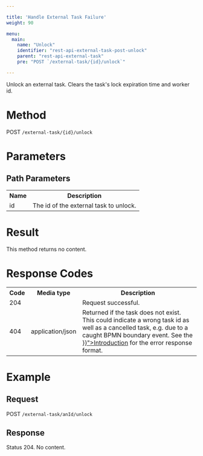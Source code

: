 ```yaml
---

title: 'Handle External Task Failure'
weight: 90

menu:
  main:
    name: "Unlock"
    identifier: "rest-api-external-task-post-unlock"
    parent: "rest-api-external-task"
    pre: "POST `/external-task/{id}/unlock`"

---
```



Unlock an external task. Clears the task's lock expiration time and worker id.

# Method

POST `/external-task/{id}/unlock`


# Parameters

## Path Parameters

<table class="table table-striped">
  <tr>
    <th>Name</th>
    <th>Description</th>
  </tr>
  <tr>
    <td>id</td>
    <td>The id of the external task to unlock.</td>
  </tr>
</table>

# Result

This method returns no content.


# Response Codes

<table class="table table-striped">
  <tr>
    <th>Code</th>
    <th>Media type</th>
    <th>Description</th>
  </tr>
  <tr>
    <td>204</td>
    <td></td>
    <td>Request successful.</td>
  </tr>
  <tr>
    <td>404</td>
    <td>application/json</td>
    <td>Returned if the task does not exist. This could indicate a wrong task id as well as a cancelled task, e.g. due to a caught BPMN boundary event. See the <a href="{{< ref "/reference/rest/overview/_index.md#error-handling" >}}">Introduction</a> for the error response format.</td>
  </tr>
</table>

# Example

## Request

POST `/external-task/anId/unlock`

## Response

Status 204. No content.
